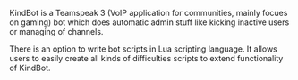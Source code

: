 KindBot is a Teamspeak 3 (VoIP application for communities, mainly focues on gaming) bot 
which does automatic admin stuff like kicking inactive users or managing of channels.

There is an option to write bot scripts in Lua scripting language. 
It allows users to easily create all kinds of difficulties scripts to extend functionality of KindBot.
